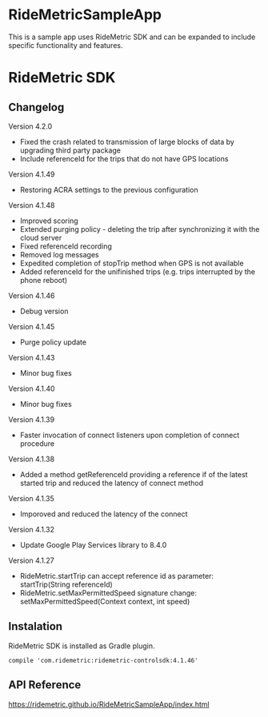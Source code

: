 # RideMetricSampleApp
This is a sample app uses RideMetric SDK and can be expanded to include specific functionality and features.

# RideMetric SDK
## Changelog
Version 4.2.0
* Fixed the crash related to transmission of large blocks of data by upgrading third party package
* Include referenceId for the trips that do not have GPS locations

Version 4.1.49
* Restoring ACRA settings to the previous configuration

Version 4.1.48
* Improved scoring
* Extended purging policy - deleting the trip after synchronizing it with the cloud server
* Fixed referenceId recording
* Removed log messages
* Expedited completion of stopTrip method when GPS is not available
* Added referenceId for the unifinished trips (e.g. trips interrupted by the phone reboot)

Version 4.1.46
* Debug version

Version 4.1.45
* Purge policy update

Version 4.1.43
* Minor bug fixes

Version 4.1.40
* Minor bug fixes

Version 4.1.39
* Faster invocation of connect listeners upon completion of connect procedure

Version 4.1.38
* Added a method getReferenceId providing a reference if of the latest started trip and reduced the latency of connect method

Version 4.1.35
* Imporoved and reduced the latency of the connect

Version 4.1.32
* Update Google Play Services library to 8.4.0

Version 4.1.27
* RideMetric.startTrip can accept reference id as parameter: startTrip(String referenceId)
* RideMetric.setMaxPermittedSpeed signature change: setMaxPermittedSpeed(Context context, int speed)


## Instalation
RideMetric SDK is installed as Gradle plugin.
```
compile 'com.ridemetric:ridemetric-controlsdk:4.1.46'
```

## API Reference
<https://ridemetric.github.io/RideMetricSampleApp/index.html>
